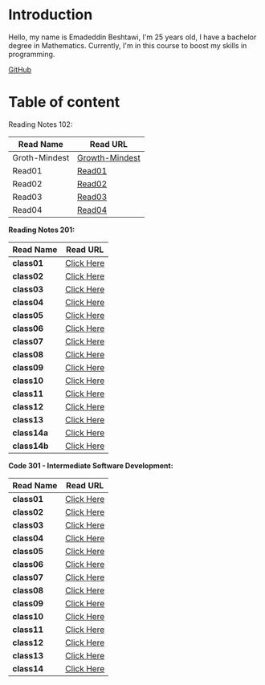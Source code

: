 # Introduction

Hello, my name is Emadeddin Beshtawi, I'm 25 years old, I have a bachelor degree in Mathematics. Currently, I'm in this course to boost my skills in programming.

[GitHub](https://github.com/Emadeddin-Beshtawi)


# Table of content

Reading Notes 102:


|  Read Name  |   Read URL  |
|---            |--------         |
| Groth-Mindest |  [Growth-Mindest](./Growth-Mindset.md) |
| Read01   |   [Read01](./read01.md)  |
|   Read02 |  [Read02](./read02.md) |
|  Read03 | [Read03](./read03.md)  |
| Read04  |  [Read04](./read04.md) |



**Reading Notes 201:**


Read Name | Read URL
------------ | -------------
**class01** | [Click Here](./class01.md)
**class02** | [Click Here](./class02.md)
**class03** | [Click Here](./class03.md)
**class04** | [Click Here](./class04.md)
**class05** | [Click Here](./class05.md)
**class06** | [Click Here](./class06.md)
**class07** | [Click Here](./class07.md)
**class08** | [Click Here](./class08.md)
**class09** | [Click Here](./class09.md)
**class10** | [Click Here](./class10.md)
**class11** | [Click Here](./class11.md)
**class12** | [Click Here](./class12.md)
**class13** | [Click Here](./class13.md)
**class14a** | [Click Here](./class14a.md)
**class14b** | [Click Here](./class14b.md)



**Code 301 - Intermediate Software Development:**

Read Name | Read URL
------------ | -------------
**class01** | [Click Here](./301/class01.md)
**class02** | [Click Here](./301/class02.md)
**class03** | [Click Here](./301/class03.md)
**class04** | [Click Here](./301/class04.md)
**class05** | [Click Here](./301/class05.md)
**class06** | [Click Here](./301/class06.md)
**class07** | [Click Here](./301/class07.md)
**class08** | [Click Here](./301/class08.md)
**class09** | [Click Here](301/class09.md)
**class10** | [Click Here](301/class10.md)
**class11** | [Click Here](301/class11.md)
**class12** | [Click Here](301/class12.md)
**class13** | [Click Here](301/class13.md)
**class14** | [Click Here](301/class14.md)

